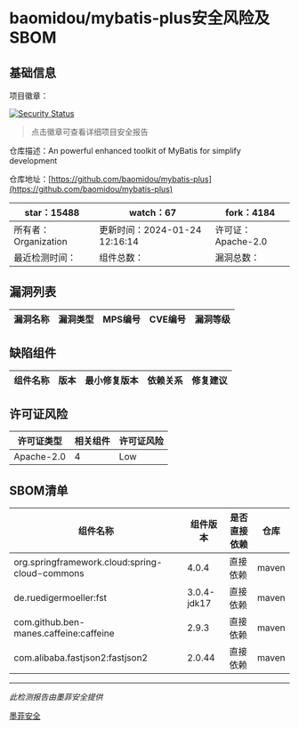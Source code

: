 # baomidou/mybatis-plus安全风险及SBOM

## 基础信息

项目徽章：

[![Security Status](https://www.murphysec.com/platform3/v31/badge/1750943904431562752.svg)](https://www.murphysec.com/console/report/1695497925629997056/1750943904431562752)

> 点击徽章可查看详细项目安全报告

仓库描述：An powerful enhanced toolkit of MyBatis for simplify development

仓库地址：[https://github.com/baomidou/mybatis-plus](https://github.com/baomidou/mybatis-plus)

| star：15488 | watch：67 | fork：4184 |
| ----------- | -------------- | ------------ |
| 所有者：Organization | 更新时间：2024-01-24 12:16:14 | 许可证：Apache-2.0 |
| 最近检测时间： | 组件总数： | 漏洞总数： |




## 漏洞列表

| 漏洞名称 | 漏洞类型 | MPS编号 | CVE编号 | 漏洞等级 |
| ------- | ------ | ------- | ------ | ----- |





## 缺陷组件

| 组件名称 | 版本 | 最小修复版本 | 依赖关系 | 修复建议 |
| -------- | ---- | ------------ | -------- | -------- |





## 许可证风险

| 许可证类型 | 相关组件 | 许可证风险 |
| ---------- | -------- | ---------- |
|Apache-2.0|4|Low|




## SBOM清单

| 组件名称 | 组件版本 | 是否直接依赖 | 仓库 |
| -------- | -------- | ------------ | ---- |
|org.springframework.cloud:spring-cloud-commons|4.0.4|直接依赖|maven|
|de.ruedigermoeller:fst|3.0.4-jdk17|直接依赖|maven|
|com.github.ben-manes.caffeine:caffeine|2.9.3|直接依赖|maven|
|com.alibaba.fastjson2:fastjson2|2.0.44|直接依赖|maven|


------

*此检测报告由墨菲安全提供*

[墨菲安全](www.murphysec.com)